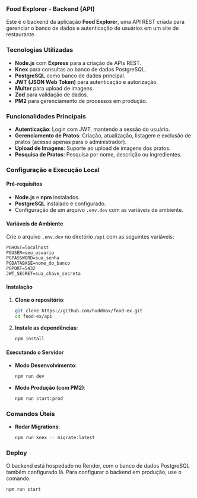 ### Food Explorer - Backend (API)

Este é o backend da aplicação **Food Explorer**, uma API REST criada para gerenciar o banco de dados e autenticação de usuários em um site de restaurante.

### Tecnologias Utilizadas

- **Node.js** com **Express** para a criação de APIs REST.
- **Knex** para consultas ao banco de dados PostgreSQL.
- **PostgreSQL** como banco de dados principal.
- **JWT (JSON Web Token)** para autenticação e autorização.
- **Multer** para upload de imagens.
- **Zod** para validação de dados.
- **PM2** para gerenciamento de processos em produção.

### Funcionalidades Principais

- **Autenticação**: Login com JWT, mantendo a sessão do usuário.
- **Gerenciamento de Pratos**: Criação, atualização, listagem e exclusão de pratos (acesso apenas para o administrador).
- **Upload de Imagens**: Suporte ao upload de imagens dos pratos.
- **Pesquisa de Pratos**: Pesquisa por nome, descrição ou ingredientes.

### Configuração e Execução Local

#### Pré-requisitos

- **Node.js** e **npm** instalados.
- **PostgreSQL** instalado e configurado.
- Configuração de um arquivo `.env.dev` com as variáveis de ambiente.

#### Variáveis de Ambiente

Crie o arquivo `.env.dev` no diretório `/api` com as seguintes variáveis:

```plaintext
PGHOST=localhost
PGUSER=seu_usuario
PGPASSWORD=sua_senha
PGDATABASE=nome_do_banco
PGPORT=5432
JWT_SECRET=sua_chave_secreta
```

#### Instalação

1. **Clone o repositório**:
   ```bash
   git clone https://github.com/huddmax/food-ex.git
   cd food-ex/api
   ```

2. **Instale as dependências**:
   ```bash
   npm install
   ```

#### Executando o Servidor

- **Modo Desenvolvimento**:
  ```bash
  npm run dev
  ```

- **Modo Produção (com PM2)**:
  ```bash
  npm run start:prod
  ```

### Comandos Úteis

- **Rodar Migrations**:
  ```bash
  npm run knex -- migrate:latest
  ```

### Deploy

O backend está hospedado no Render, com o banco de dados PostgreSQL também configurado lá. Para configurar o backend em produção, use o comando:

```bash
npm run start
```
